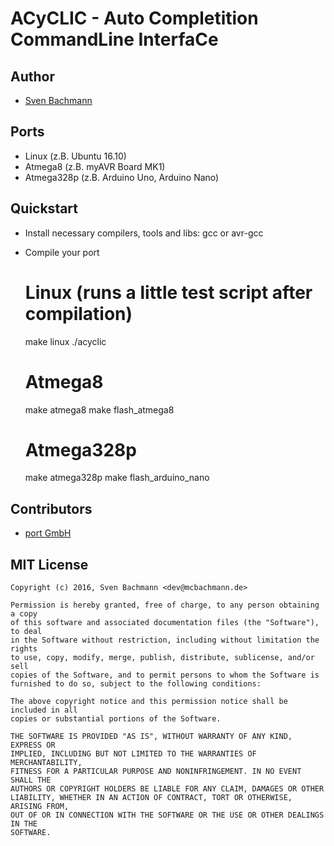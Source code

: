 # ACyCLIC - Auto Completition CommandLine InterfaCe


## Author

  * [Sven Bachmann](mailto:dev@mcbachmann.de)


## Ports

  * Linux (z.B. Ubuntu 16.10)
  * Atmega8 (z.B. myAVR Board MK1)
  * Atmega328p (z.B. Arduino Uno, Arduino Nano)


## Quickstart

  * Install necessary compilers, tools and libs: gcc or avr-gcc
  * Compile your port

    # Linux (runs a little test script after compilation)
    make linux
    ./acyclic
    
    # Atmega8
    make atmega8
    make flash_atmega8
    
    # Atmega328p
    make atmega328p
    make flash_arduino_nano


## Contributors

  * [port GmbH](http://www.port.de)


## MIT License

    Copyright (c) 2016, Sven Bachmann <dev@mcbachmann.de>
    
    Permission is hereby granted, free of charge, to any person obtaining a copy
    of this software and associated documentation files (the "Software"), to deal
    in the Software without restriction, including without limitation the rights
    to use, copy, modify, merge, publish, distribute, sublicense, and/or sell
    copies of the Software, and to permit persons to whom the Software is
    furnished to do so, subject to the following conditions:
    
    The above copyright notice and this permission notice shall be included in all
    copies or substantial portions of the Software.
    
    THE SOFTWARE IS PROVIDED "AS IS", WITHOUT WARRANTY OF ANY KIND, EXPRESS OR
    IMPLIED, INCLUDING BUT NOT LIMITED TO THE WARRANTIES OF MERCHANTABILITY,
    FITNESS FOR A PARTICULAR PURPOSE AND NONINFRINGEMENT. IN NO EVENT SHALL THE
    AUTHORS OR COPYRIGHT HOLDERS BE LIABLE FOR ANY CLAIM, DAMAGES OR OTHER
    LIABILITY, WHETHER IN AN ACTION OF CONTRACT, TORT OR OTHERWISE, ARISING FROM,
    OUT OF OR IN CONNECTION WITH THE SOFTWARE OR THE USE OR OTHER DEALINGS IN THE
    SOFTWARE.
